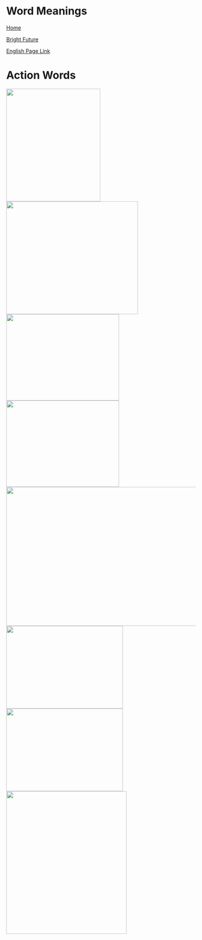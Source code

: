 # Word Meanings


[Home](all-files-links.md)

[Bright Future](bright-future.md)

[English Page Link](all-english-links.md)

# Action Words

<img src="https://i.pinimg.com/originals/39/e8/52/39e85202dab472c06d423be11a5f50a7.png" width="250" height="300">

<img src="https://encrypted-tbn0.gstatic.com/images?q=tbn:ANd9GcSBFKiHZx6WlHbZpq-c11TszLGnWHWuyQMUOaf-R3prJuGE_1VJ_Heex6DDT2fQTXUh0vk&usqp=CAU" width="350" height="300">

<img src="https://i.ytimg.com/vi/z95ScJn9gGQ/sddefault.jpg" width="300" height="230">

<img src="https://i.ytimg.com/vi/c6Sc5ZUha4o/hqdefault.jpg" width="300" height="230">


<img src="https://i.ytimg.com/vi/HXl8MZhZx6M/maxresdefault.jpg" width="670" height="370">

<img src="https://i0.wp.com/onlymyenglish.com/wp-content/uploads/2020/08/future-continuous-tense.png?fit=668%2C376&ssl=1" width="310" height="220">

<img src="https://en.learniv.com/info/en/wp-content/uploads/2023/03/10-sentences-in-the-present-continuous-tense.png" width="310" height="220">

<img src="https://i0.wp.com/onlymyenglish.com/wp-content/uploads/2020/08/Example-of-Present-Continuous-Tense.png?resize=707%2C1000&ssl=1" width="320" height="380">

